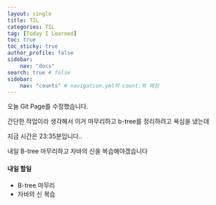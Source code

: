 ```yaml
---
layout: single
title: TIL
categories: TIL
tag: [Today I Learned]
toc: true
toc_sticky: true
author_profile: false
sidebar:
    nav: "docs"
search: true # false
sidebar:
    nav: "counts" # navigation.yml의 count:와 매칭
---
```



오늘 Git Page를 수정했습니다.

간단한 작업이라 생각해서 이거 마무리하고 b-tree를 정리하려고 욕심을 냈는데

지금 시간은 23:35분입니다..



내일 B-tree 마무리하고 자바의 신을 복습해야겠습니다



#### 내일 할일

+ B-tree 마무리
+ 자바의 신 복습